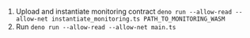1. Upload and instantiate monitoring contract
   `deno run --allow-read --allow-net instantiate_monitoring.ts PATH_TO_MONITORING_WASM`
1. Run `deno run --allow-read --allow-net main.ts`
